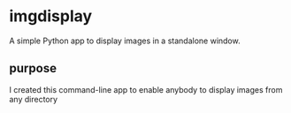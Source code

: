 # imgdisplay

A simple Python app to display images in a standalone window.

## purpose

I created this command-line app to enable anybody to display images from any directory 
